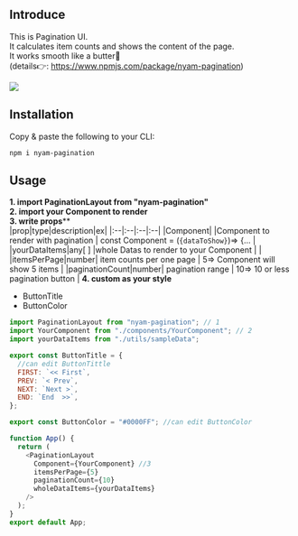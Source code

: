 ## Introduce

This is Pagination UI.  
It calculates item counts and shows the content of the page.  
It works smooth like a butter🥞  
(details👉: https://www.npmjs.com/package/nyam-pagination)

![](https://images.velog.io/images/skawnkk/post/d9ef019b-0c95-4864-8ae6-a32224b02773/React-App.gif)

## Installation

Copy & paste the following to your CLI:

```
npm i nyam-pagination
```

## Usage

**1. import PaginationLayout from "nyam-pagination"**  
**2. import your Component to render**  
**3. write props****  
   |prop|type|description|ex|
   |:--|:--|:--|:--|
   |Component| |Component to render with pagination | const Component = (`{dataToShow}`)=> {... |
   |yourDataItems|any[ ] |whole Datas to render to your Component | |
   |itemsPerPage|number| item counts per one page | 5=> Component will show 5 items |
   |paginationCount|number| pagination range | 10=> 10 or less pagination button |
**4. custom as your style**

- ButtonTitle
- ButtonColor

```js
import PaginationLayout from "nyam-pagination"; // 1
import YourComponent from "./components/YourComponent"; // 2
import yourDataItems from "./utils/sampleData";

export const ButtonTitle = {
  //can edit ButtonTittle
  FIRST: `<< First`,
  PREV: `< Prev`,
  NEXT: `Next >`,
  END: `End  >>`,
};

export const ButtonColor = "#0000FF"; //can edit ButtonColor

function App() {
  return (
    <PaginationLayout
      Component={YourComponent} //3
      itemsPerPage={5}
      paginationCount={10}
      wholeDataItems={yourDataItems}
    />
  );
}
export default App;
```
